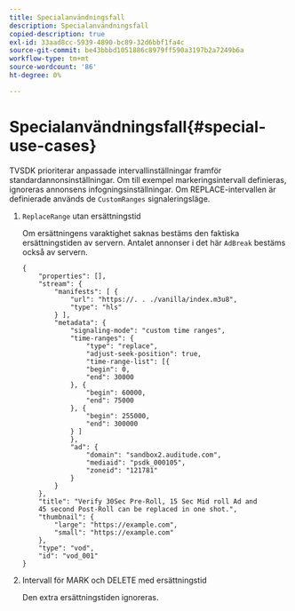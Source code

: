 ```yaml
---
title: Specialanvändningsfall
description: Specialanvändningsfall
copied-description: true
exl-id: 33aad8cc-5939-4890-bc89-32d6bbf1fa4c
source-git-commit: be43bbbd1051886c8979ff590a3197b2a7249b6a
workflow-type: tm+mt
source-wordcount: '86'
ht-degree: 0%

---
```


# Specialanvändningsfall{#special-use-cases}

TVSDK prioriterar anpassade intervallinställningar framför standardannonsinställningar. Om till exempel markeringsintervall definieras, ignoreras annonsens infogningsinställningar. Om REPLACE-intervallen är definierade används de `CustomRanges` signaleringsläge.

1. `ReplaceRange` utan ersättningstid

   Om ersättningens varaktighet saknas bestäms den faktiska ersättningstiden av servern. Antalet annonser i det här `AdBreak` bestäms också av servern.

   ```
   {
       "properties": [],
       "stream": {
           "manifests": [ {
               "url": "https://. . ./vanilla/index.m3u8",
               "type": "hls"
           } ],
           "metadata": {
               "signaling-mode": "custom time ranges",
               "time-ranges": {
                   "type": "replace",
                   "adjust-seek-position": true,
                   "time-range-list": [{
                   "begin": 0,
                   "end": 30000
               }, {
                   "begin": 60000,
                   "end": 75000
               }, {
                   "begin": 255000,
                   "end": 300000
               } ]
               },
               "ad": {             
                   "domain": "sandbox2.auditude.com",
                   "mediaid": "psdk_000105",
                   "zoneid": "121781"
               }     
           }
       },
       "title": "Verify 30Sec Pre-Roll, 15 Sec Mid roll Ad and 
       45 second Post-Roll can be replaced in one shot.",
       "thumbnail": {
           "large": "https://example.com",
           "small": "https://example.com"
       },
       "type": "vod",
       "id": "vod_001"
   }
   ```

1. Intervall för MARK och DELETE med ersättningstid

   Den extra ersättningstiden ignoreras.
